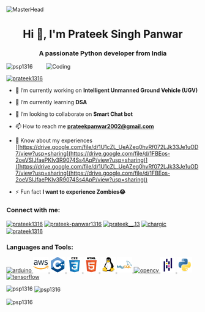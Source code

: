 ![MasterHead](https://yt3.ggpht.com/zQPDIzr5mwlsKq3Pd2HMFw4ceRmr1SyacmYHQivySlJMscooejb0NFl1JLHbUIGdz47rnRfH=w1920-fcrop64=1,00000000ffffffff-k-c0xffffffff-no-nd-rj)
<h1 align="center">Hi 👋, I'm Prateek Singh Panwar</h1>
<h3 align="center">A passionate Python developer from India</h3>
<img align="right" alt="Coding" width="400" src="https://cdn.dribbble.com/users/1162077/screenshots/3848914/programmer.gif">

<p align="left"> <img src="https://komarev.com/ghpvc/?username=psp1316&label=Profile%20views&color=0e75b6&style=flat" alt="psp1316" /> </p>

<p align="left"> <a href="https://twitter.com/prateek1316" target="blank"><img src="https://img.shields.io/twitter/follow/prateek1316?logo=twitter&style=for-the-badge" alt="prateek1316" /></a> </p>

- 🔭 I’m currently working on **Intelligent Unmanned Ground Vehicle (UGV)**

- 🌱 I’m currently learning **DSA**

- 👯 I’m looking to collaborate on **Smart Chat bot**

- 📫 How to reach me **prateekpanwar2002@gmail.com**

- 📄 Know about my experiences [[https://drive.google.com/file/d/1U1cZL_UeAZeg0hvRf072LJk33Je1uOD7/view?usp=sharing](https://drive.google.com/file/d/1FBEos-2oeVSIJfaePKIv3R9074Ss4ApP/view?usp=sharing)]([https://drive.google.com/file/d/1U1cZL_UeAZeg0hvRf072LJk33Je1uOD7/view?usp=sharing](https://drive.google.com/file/d/1FBEos-2oeVSIJfaePKIv3R9074Ss4ApP/view?usp=sharing))

- ⚡ Fun fact **I want to experience Zombies😂**

<h3 align="left">Connect with me:</h3>
<p align="left">
<a href="https://twitter.com/prateek1316" target="blank"><img align="center" src="https://raw.githubusercontent.com/rahuldkjain/github-profile-readme-generator/master/src/images/icons/Social/twitter.svg" alt="prateek1316" height="30" width="40" /></a>
<a href="https://linkedin.com/in/prateek-panwar1316" target="blank"><img align="center" src="https://raw.githubusercontent.com/rahuldkjain/github-profile-readme-generator/master/src/images/icons/Social/linked-in-alt.svg" alt="prateek-panwar1316" height="30" width="40" /></a>
<a href="https://instagram.com/prateek__.13" target="blank"><img align="center" src="https://raw.githubusercontent.com/rahuldkjain/github-profile-readme-generator/master/src/images/icons/Social/instagram.svg" alt="prateek__.13" height="30" width="40" /></a>
<a href="https://www.youtube.com/c/chargic" target="blank"><img align="center" src="https://raw.githubusercontent.com/rahuldkjain/github-profile-readme-generator/master/src/images/icons/Social/youtube.svg" alt="chargic" height="30" width="40" /></a>
<a href="https://www.hackerrank.com/prateek1316" target="blank"><img align="center" src="https://raw.githubusercontent.com/rahuldkjain/github-profile-readme-generator/master/src/images/icons/Social/hackerrank.svg" alt="prateek1316" height="30" width="40" /></a>
</p>

<h3 align="left">Languages and Tools:</h3>
<p align="left"> <a href="https://www.arduino.cc/" target="_blank" rel="noreferrer"> <img src="https://cdn.worldvectorlogo.com/logos/arduino-1.svg" alt="arduino" width="40" height="40"/> </a> <a href="https://aws.amazon.com" target="_blank" rel="noreferrer"> <img src="https://raw.githubusercontent.com/devicons/devicon/master/icons/amazonwebservices/amazonwebservices-original-wordmark.svg" alt="aws" width="40" height="40"/> </a> <a href="https://www.w3schools.com/cpp/" target="_blank" rel="noreferrer"> <img src="https://raw.githubusercontent.com/devicons/devicon/master/icons/cplusplus/cplusplus-original.svg" alt="cplusplus" width="40" height="40"/> </a> <a href="https://www.w3schools.com/css/" target="_blank" rel="noreferrer"> <img src="https://raw.githubusercontent.com/devicons/devicon/master/icons/css3/css3-original-wordmark.svg" alt="css3" width="40" height="40"/> </a> <a href="https://www.w3.org/html/" target="_blank" rel="noreferrer"> <img src="https://raw.githubusercontent.com/devicons/devicon/master/icons/html5/html5-original-wordmark.svg" alt="html5" width="40" height="40"/> </a> <a href="https://www.linux.org/" target="_blank" rel="noreferrer"> <img src="https://raw.githubusercontent.com/devicons/devicon/master/icons/linux/linux-original.svg" alt="linux" width="40" height="40"/> </a> <a href="https://www.mysql.com/" target="_blank" rel="noreferrer"> <img src="https://raw.githubusercontent.com/devicons/devicon/master/icons/mysql/mysql-original-wordmark.svg" alt="mysql" width="40" height="40"/> </a> <a href="https://opencv.org/" target="_blank" rel="noreferrer"> <img src="https://www.vectorlogo.zone/logos/opencv/opencv-icon.svg" alt="opencv" width="40" height="40"/> </a> <a href="https://pandas.pydata.org/" target="_blank" rel="noreferrer"> <img src="https://raw.githubusercontent.com/devicons/devicon/2ae2a900d2f041da66e950e4d48052658d850630/icons/pandas/pandas-original.svg" alt="pandas" width="40" height="40"/> </a> <a href="https://www.python.org" target="_blank" rel="noreferrer"> <img src="https://raw.githubusercontent.com/devicons/devicon/master/icons/python/python-original.svg" alt="python" width="40" height="40"/> </a> 
<a href="https://www.tensorflow.org" target="_blank" rel="noreferrer"> <img src="https://www.vectorlogo.zone/logos/tensorflow/tensorflow-icon.svg" alt="tensorflow" width="40" height="40"/> </a> </p>

<p><img align="left" src="https://github-readme-stats.vercel.app/api/top-langs?username=psp1316&show_icons=true&locale=en&layout=compact" alt="psp1316" /></p>

<p>&nbsp;<img align="center" src="https://github-readme-stats.vercel.app/api?username=psp1316&show_icons=true&locale=en" alt="psp1316" /></p>

<p><img align="center" src="https://github-readme-streak-stats.herokuapp.com/?user=psp1316&" alt="psp1316" /></p>


